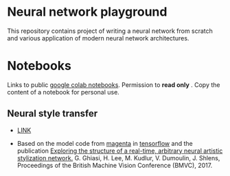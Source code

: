 # Neural network playground 
<!-- Replace with image -->

This repository contains project of writing a neural network from scratch and various application of modern neural network architectures.

# Notebooks
Links to public [google colab notebooks](https://colab.research.google.com/). Permission to **read only** . Copy the content of a notebook for personal use.

## Neural style transfer

- [LINK](https://colab.research.google.com/drive/1pRvF85gIn0czGy5GdL_83AMIka0WCfsM?usp=sharing)


- Based on the model code from [magenta](https://github.com/magenta/magenta/tree/main/magenta/models/arbitrary_image_stylization) in [tensorflow](https://github.com/tensorflow/docs/blob/master/site/en/tutorials/generative/style_transfer.ipynb) and the publication [Exploring the structure of a real-time, arbitrary neural artistic stylization network.](https://arxiv.org/abs/1508.06576) G. Ghiasi, H. Lee, M. Kudlur, V. Dumoulin, J. Shlens, Proceedings of the British Machine Vision Conference (BMVC), 2017.



